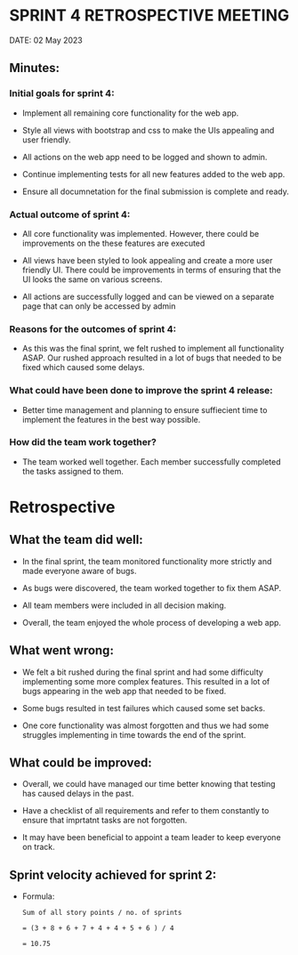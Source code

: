 # SPRINT 4 RETROSPECTIVE MEETING

DATE: 02 May 2023

## Minutes:

###  Initial goals for sprint 4:

-  Implement all remaining core functionality for the web app.

-  Style all views with bootstrap and css to make the UIs appealing and user friendly.

-  All actions on the web app need to be logged and shown to admin.

-  Continue implementing tests for all new features added to the web app.

-  Ensure all documnetation for the final submission is complete and ready. 

###  Actual outcome of sprint 4:

-  All core functionality was implemented. However, there could be improvements on the these features are executed 

-  All views have been styled to look appealing and create a more user friendly UI. There could be improvements in terms of ensuring that the UI looks the same on various screens.

-  All actions are successfully logged and can be viewed on a separate page that can only be accessed by admin

###  Reasons for  the outcomes of sprint 4:

-  As this was the final sprint, we felt rushed to implement all functionality ASAP. Our rushed approach resulted in a lot of bugs that needed to be fixed which caused some delays.

###  What could have been done to improve the sprint 4 release:

-  Better time management and planning to ensure suffiecient time to implement the features in the best way possible. 

###  How did the team work together?

-  The team worked well together. Each member successfully completed the tasks assigned to them.

# Retrospective

## What the team did well:

-  In the final sprint, the team monitored functionality more strictly and made everyone aware of bugs.

-  As bugs were discovered, the team worked together to fix them ASAP. 

-  All team members were included in all decision making. 

-  Overall, the team enjoyed the whole process of developing a web app. 


## What went wrong:

-  We felt a bit rushed during the final sprint and had some difficulty implementing some more complex features. This resulted in a lot of bugs appearing in the web app that needed to be fixed. 

-  Some bugs resulted in test failures which caused some set backs. 

-  One core functionality was almost forgotten and thus we had some struggles implementing in time towards the end of the sprint. 


## What could be improved:

-  Overall, we could have managed our time better knowing that testing has caused delays in the past.

-  Have a checklist of all requirements and refer to them constantly to ensure that imprtatnt tasks are not forgotten. 

-  It may have been beneficial to appoint a team leader to keep everyone on track.

## Sprint velocity achieved for sprint 2:

-  Formula:

   `Sum of all story points / no. of sprints`
   
   `= (3 + 8 + 6 + 7 + 4 + 4 + 5 + 6 ) / 4`
   
   `= 10.75`
